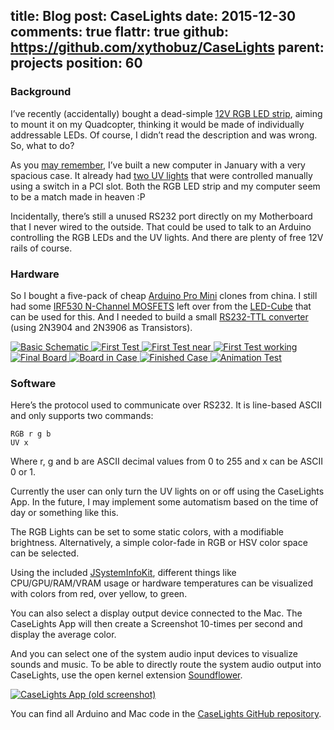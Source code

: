 title: Blog
post: CaseLights
date: 2015-12-30
comments: true
flattr: true
github: https://github.com/xythobuz/CaseLights
parent: projects
position: 60
---

### Background

I’ve recently (accidentally) bought a dead-simple [12V RGB LED strip](http://www.hobbyking.com/hobbyking/store/__28515__LED_Red_Green_Blue_RGB_Strip_50cm_w_Flying_Lead.html), aiming to mount it on my Quadcopter, thinking it would be made of individually addressable LEDs. Of course, I didn’t read the description and was wrong. So, what to do?

As you [may remember](http://xythobuz.de/2015_01_31_hackintosh.html), I’ve built a new computer in January with a very spacious case. It already had [two UV lights](http://www.aquatuning.de/modding/kathoden/13168/revoltec-kaltlicht-kathode-30cm-twin-set-uv-rev.-2) that were controlled manually using a switch in a PCI slot. Both the RGB LED strip and my computer seem to be a match made in heaven :P

Incidentally, there’s still a unused RS232 port directly on my Motherboard that I never wired to the outside. That could be used to talk to an Arduino controlling the RGB LEDs and the UV lights. And there are plenty of free 12V rails of course.

### Hardware

So I bought a five-pack of cheap [Arduino Pro Mini](https://www.arduino.cc/en/Main/ArduinoBoardProMini) clones from china. I still had some [IRF530 N-Channel MOSFETS](https://arduinodiy.wordpress.com/2012/05/02/using-mosfets-with-ttl-levels/) left over from the [LED-Cube](http://xythobuz.de/ledcube.html) that can be used for this. And I needed to build a small [RS232-TTL converter](http://picprojects.org.uk/projects/simpleSIO/ssio.htm) (using 2N3904 and 2N3906 as Transistors).

<div class="lightgallery">
    <a href="img/CaseLights-schem.png">
        <img src="img/CaseLights-schem_small.png" alt="Basic Schematic">
    </a>
    <a href="img/CL_Test1.jpg">
        <img src="img/CL_Test1_small.jpg" alt="First Test">
    </a>
    <a href="img/CL_Test2.jpg">
        <img src="img/CL_Test2_small.jpg" alt="First Test near">
    </a>
    <a href="img/CL_Test3.jpg">
        <img src="img/CL_Test3_small.jpg" alt="First Test working">
    </a>
    <a href="img/CL_Final1.jpg">
        <img src="img/CL_Final1_small.jpg" alt="Final Board">
    </a>
    <a href="img/CL_Final2.jpg">
        <img src="img/CL_Final2_small.jpg" alt="Board in Case">
    </a>
    <a href="img/CL_Final3.jpg">
        <img src="img/CL_Final3_small.jpg" alt="Finished Case">
    </a>
    <a href="img/CL_gif.gif">
        <img src="img/CL_gif_small.gif" alt="Animation Test">
    </a>
</div>

### Software

Here’s the protocol used to communicate over RS232. It is line-based ASCII and only supports two commands:

    RGB r g b
    UV x

Where r, g and b are ASCII decimal values from 0 to 255 and x can be ASCII 0 or 1.

Currently the user can only turn the UV lights on or off using the CaseLights App. In the future, I may implement some automatism based on the time of day or something like this.

The RGB Lights can be set to some static colors, with a modifiable brightness. Alternatively, a simple color-fade in RGB or HSV color space can be selected.

Using the included [JSystemInfoKit](https://github.com/jBot-42/JSystemInfoKit), different things like CPU/GPU/RAM/VRAM usage or hardware temperatures can be visualized with colors from red, over yellow, to green.

You can also select a display output device connected to the Mac. The CaseLights App will then create a Screenshot 10-times per second and display the average color.

And you can select one of the system audio input devices to visualize sounds and music. To be able to directly route the system audio output into CaseLights, use the open kernel extension [Soundflower](https://github.com/mattingalls/Soundflower).

<div class="lightgallery">
    <a href="img/CaseLights.png">
        <img src="img/CaseLights_small.png" alt="CaseLights App (old screenshot)">
    </a>
</div>

You can find all Arduino and Mac code in the [CaseLights GitHub repository](https://github.com/xythobuz/CaseLights).

